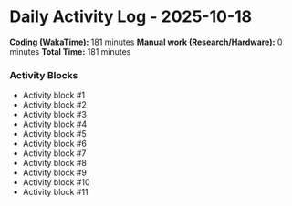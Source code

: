 # Daily Activity Log - 2025-10-18

**Coding (WakaTime):** 181 minutes
**Manual work (Research/Hardware):** 0 minutes
**Total Time:** 181 minutes

### Activity Blocks
- Activity block #1
- Activity block #2
- Activity block #3
- Activity block #4
- Activity block #5
- Activity block #6
- Activity block #7
- Activity block #8
- Activity block #9
- Activity block #10
- Activity block #11

